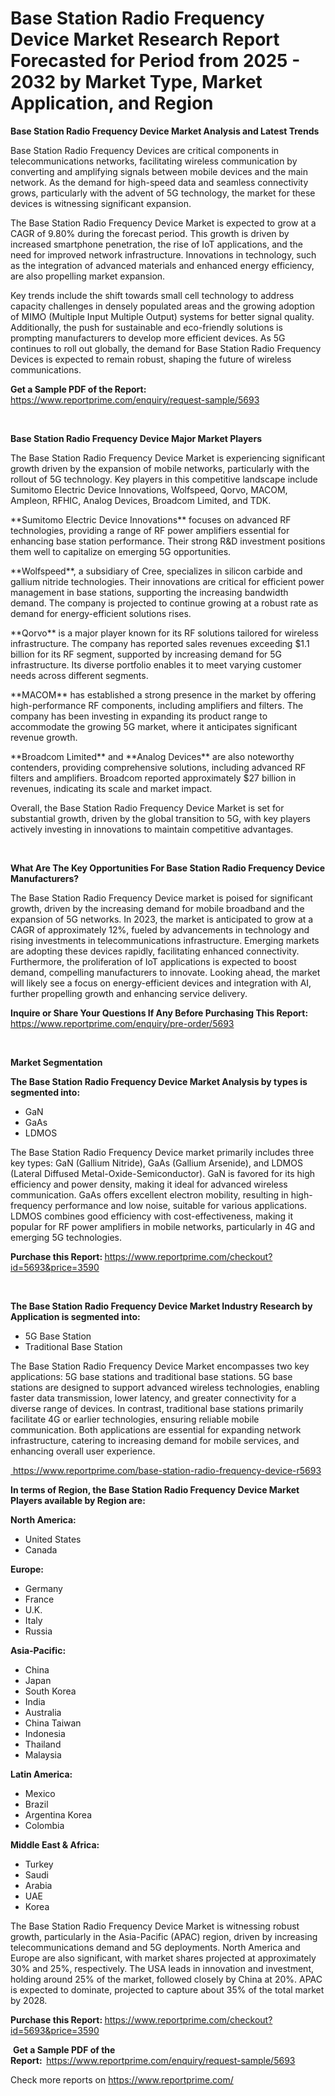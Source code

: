 <p><h1>Base Station Radio Frequency Device Market Research Report Forecasted for Period from 2025 -  2032 by Market Type, Market Application, and Region</h1></p><p><strong>Base Station Radio Frequency Device Market Analysis and Latest Trends</strong></p>
<p><p>Base Station Radio Frequency Devices are critical components in telecommunications networks, facilitating wireless communication by converting and amplifying signals between mobile devices and the main network. As the demand for high-speed data and seamless connectivity grows, particularly with the advent of 5G technology, the market for these devices is witnessing significant expansion.</p><p>The Base Station Radio Frequency Device Market is expected to grow at a CAGR of 9.80% during the forecast period. This growth is driven by increased smartphone penetration, the rise of IoT applications, and the need for improved network infrastructure. Innovations in technology, such as the integration of advanced materials and enhanced energy efficiency, are also propelling market expansion.</p><p>Key trends include the shift towards small cell technology to address capacity challenges in densely populated areas and the growing adoption of MIMO (Multiple Input Multiple Output) systems for better signal quality. Additionally, the push for sustainable and eco-friendly solutions is prompting manufacturers to develop more efficient devices. As 5G continues to roll out globally, the demand for Base Station Radio Frequency Devices is expected to remain robust, shaping the future of wireless communications.</p></p>
<p><strong>Get a Sample PDF of the Report:&nbsp;</strong> <a href="https://www.reportprime.com/enquiry/request-sample/5693?utm_campaign=3271&utm_medium=2&utm_source=Github&utm_content=ia&utm_term=19032025&utm_id=base-station-radio-frequency-device">https://www.reportprime.com/enquiry/request-sample/5693</a></p>
<p>&nbsp;</p>
<p><strong>Base Station Radio Frequency Device Major Market Players</strong></p>
<p><p>The Base Station Radio Frequency Device Market is experiencing significant growth driven by the expansion of mobile networks, particularly with the rollout of 5G technology. Key players in this competitive landscape include Sumitomo Electric Device Innovations, Wolfspeed, Qorvo, MACOM, Ampleon, RFHIC, Analog Devices, Broadcom Limited, and TDK.</p><p>**Sumitomo Electric Device Innovations** focuses on advanced RF technologies, providing a range of RF power amplifiers essential for enhancing base station performance. Their strong R&D investment positions them well to capitalize on emerging 5G opportunities.</p><p>**Wolfspeed**, a subsidiary of Cree, specializes in silicon carbide and gallium nitride technologies. Their innovations are critical for efficient power management in base stations, supporting the increasing bandwidth demand. The company is projected to continue growing at a robust rate as demand for energy-efficient solutions rises.</p><p>**Qorvo** is a major player known for its RF solutions tailored for wireless infrastructure. The company has reported sales revenues exceeding $1.1 billion for its RF segment, supported by increasing demand for 5G infrastructure. Its diverse portfolio enables it to meet varying customer needs across different segments.</p><p>**MACOM** has established a strong presence in the market by offering high-performance RF components, including amplifiers and filters. The company has been investing in expanding its product range to accommodate the growing 5G market, where it anticipates significant revenue growth.</p><p>**Broadcom Limited** and **Analog Devices** are also noteworthy contenders, providing comprehensive solutions, including advanced RF filters and amplifiers. Broadcom reported approximately $27 billion in revenues, indicating its scale and market impact.</p><p>Overall, the Base Station Radio Frequency Device Market is set for substantial growth, driven by the global transition to 5G, with key players actively investing in innovations to maintain competitive advantages.</p></p>
<p>&nbsp;</p>
<p><strong>What Are The Key Opportunities For Base Station Radio Frequency Device Manufacturers?</strong></p>
<p><p>The Base Station Radio Frequency Device market is poised for significant growth, driven by the increasing demand for mobile broadband and the expansion of 5G networks. In 2023, the market is anticipated to grow at a CAGR of approximately 12%, fueled by advancements in technology and rising investments in telecommunications infrastructure. Emerging markets are adopting these devices rapidly, facilitating enhanced connectivity. Furthermore, the proliferation of IoT applications is expected to boost demand, compelling manufacturers to innovate. Looking ahead, the market will likely see a focus on energy-efficient devices and integration with AI, further propelling growth and enhancing service delivery.</p></p>
<p><strong>Inquire or Share Your Questions If Any Before Purchasing This Report:</strong> <a href="https://www.reportprime.com/enquiry/pre-order/5693?utm_campaign=3271&utm_medium=2&utm_source=Github&utm_content=ia&utm_term=19032025&utm_id=base-station-radio-frequency-device">https://www.reportprime.com/enquiry/pre-order/5693</a></p>
<p>&nbsp;</p>
<p><strong>Market Segmentation</strong></p>
<p><strong>The Base Station Radio Frequency Device Market Analysis by types is segmented into:</strong></p>
<p><ul><li>GaN</li><li>GaAs</li><li>LDMOS</li></ul></p>
<p><p>The Base Station Radio Frequency Device market primarily includes three key types: GaN (Gallium Nitride), GaAs (Gallium Arsenide), and LDMOS (Lateral Diffused Metal-Oxide-Semiconductor). GaN is favored for its high efficiency and power density, making it ideal for advanced wireless communication. GaAs offers excellent electron mobility, resulting in high-frequency performance and low noise, suitable for various applications. LDMOS combines good efficiency with cost-effectiveness, making it popular for RF power amplifiers in mobile networks, particularly in 4G and emerging 5G technologies.</p></p>
<p><strong>Purchase this Report:&nbsp;</strong><a href="https://www.reportprime.com/checkout?id=5693&price=3590&utm_campaign=3271&utm_medium=2&utm_source=Github&utm_content=ia&utm_term=19032025&utm_id=base-station-radio-frequency-device">https://www.reportprime.com/checkout?id=5693&price=3590</a></p>
<p>&nbsp;</p>
<p><strong>The Base Station Radio Frequency Device Market Industry Research by Application is segmented into:</strong></p>
<p><ul><li>5G Base Station</li><li>Traditional Base Station</li></ul></p>
<p><p>The Base Station Radio Frequency Device Market encompasses two key applications: 5G base stations and traditional base stations. 5G base stations are designed to support advanced wireless technologies, enabling faster data transmission, lower latency, and greater connectivity for a diverse range of devices. In contrast, traditional base stations primarily facilitate 4G or earlier technologies, ensuring reliable mobile communication. Both applications are essential for expanding network infrastructure, catering to increasing demand for mobile services, and enhancing overall user experience.</p></p>
<p><a href="https://www.reportprime.com/base-station-radio-frequency-device-r5693?utm_campaign=3271&utm_medium=2&utm_source=Github&utm_content=ia&utm_term=19032025&utm_id=base-station-radio-frequency-device">&nbsp;https://www.reportprime.com/base-station-radio-frequency-device-r5693</a></p>
<p><strong>In terms of Region, the Base Station Radio Frequency Device Market Players available by Region are:</strong></p>
<p>
    <p> <strong> North America: </strong>
        <ul>
            <li>United States</li>
            <li>Canada</li>
        </ul>
        </p> 
    <p> <strong> Europe: </strong>
        <ul>
            <li>Germany</li>
            <li>France</li>
            <li>U.K.</li>
            <li>Italy</li>
            <li>Russia</li>
        </ul>
        </p> 
    <p> <strong> Asia-Pacific: </strong>
        <ul>
            <li>China</li>
            <li>Japan</li>
            <li>South Korea</li>
            <li>India</li>
            <li>Australia</li>
            <li>China Taiwan</li>
            <li>Indonesia</li>
            <li>Thailand</li>
            <li>Malaysia</li>
        </ul>
        </p> 
    <p> <strong> Latin America: </strong>
        <ul>
            <li>Mexico</li>
            <li>Brazil</li>
            <li>Argentina Korea</li>
            <li>Colombia</li>
        </ul>
        </p> 
    <p> <strong> Middle East & Africa: </strong>
        <ul>
            <li>Turkey</li>
            <li>Saudi</li>
            <li>Arabia</li>
            <li>UAE</li>
            <li>Korea</li>
        </ul>
    </p>
    </p>
<p><p>The Base Station Radio Frequency Device Market is witnessing robust growth, particularly in the Asia-Pacific (APAC) region, driven by increasing telecommunications demand and 5G deployments. North America and Europe are also significant, with market shares projected at approximately 30% and 25%, respectively. The USA leads in innovation and investment, holding around 25% of the market, followed closely by China at 20%. APAC is expected to dominate, projected to capture about 35% of the total market by 2028.</p></p>
<p><strong>Purchase this Report: </strong><a href="https://www.reportprime.com/checkout?id=5693&price=3590&utm_campaign=3271&utm_medium=2&utm_source=Github&utm_content=ia&utm_term=19032025&utm_id=base-station-radio-frequency-device">https://www.reportprime.com/checkout?id=5693&price=3590</a></p>
<p>&nbsp;<strong>Get a Sample PDF of the Report:&nbsp;&nbsp;</strong><a href="https://www.reportprime.com/enquiry/request-sample/5693?utm_campaign=3271&utm_medium=2&utm_source=Github&utm_content=ia&utm_term=19032025&utm_id=base-station-radio-frequency-device">https://www.reportprime.com/enquiry/request-sample/5693</a></p>
<p><strong></strong></p>
<p>Check more reports on <a href="https://www.reportprime.com/?utm_campaign=3271&utm_medium=2&utm_source=Github&utm_content=ia&utm_term=19032025&utm_id=base-station-radio-frequency-device">https://www.reportprime.com/</a></p>